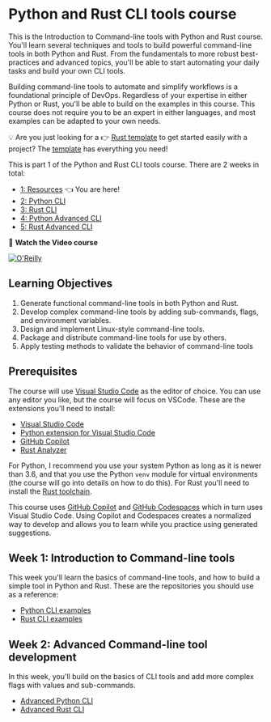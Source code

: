 # Python and Rust CLI tools course

This is the Introduction to Command-line tools with Python and Rust course. You'll learn several techniques and tools to build powerful command-line tools in both Python and Rust. From the fundamentals to more robust best-practices and advanced topics, you'll be able to start automating your daily tasks and build your own CLI tools.

Building command-line tools to automate and simplify workflows is a foundational principle of DevOps. Regardless of your expertise in either Python or Rust, you'll be able to build on the examples in this course. This course does not require you to be an expert in either languages, and most examples can be adapted to your own needs.

💡 Are you just looking for a 👉 [Rust template](https://github.com/alfredodeza/rust-template) to get started easily with a project? The [template](https://github.com/alfredodeza/rust-template) has everything you need!

This is part 1 of the Python and Rust CLI tools course. There are 2 weeks in total:

- [1: Resources](https://github.com/alfredodeza/python-and-rust-tools) 👈 You are here!
- [2: Python CLI](https://github.com/alfredodeza/python-cli-example)
- [3: Rust CLI](https://github.com/alfredodeza/rust-cli-example)
- [4: Python Advanced CLI](https://github.com/alfredodeza/advanced-python-cli) 
- [5: Rust Advanced CLI](https://github.com/alfredodeza/advanced-rust-cli)


🚀 **Watch the Video course**

[![O'Reilly](https://learning.oreilly.com/covers/urn:orm:video:28037639VIDEOPAIML/400w/)](https://learning.oreilly.com/videos/devops-command-line-tools/28037639VIDEOPAIML/ "Python and Rust CLI tools")


## Learning Objectives

1. Generate functional command-line tools in both Python and Rust.
1. Develop complex command-line tools by adding sub-commands, flags, and environment variables.
1. Design and implement Linux-style command-line tools.
1. Package and distribute command-line tools for use by others.
1. Apply testing methods to validate the behavior of command-line tools

## Prerequisites
The course will use [Visual Studio Code](https://code.visualstudio.com/?WT.mc_id=academic-0000-alfredodeza) as the editor of choice. You can use any editor you like, but the course will focus on VSCode. These are the extensions you'll need to install:

- [Visual Studio Code](https://code.visualstudio.com/?WT.mc_id=academic-0000-alfredodeza)
- [Python extension for Visual Studio Code](https://marketplace.visualstudio.com/items?itemName=ms-python.python&WT.mc_id=academic-0000-alfredodeza)
- [GitHub Copilot](https://marketplace.visualstudio.com/items?itemName=GitHub.copilot&WT.mc_id=academic-0000-alfredodeza)
- [Rust Analyzer](https://marketplace.visualstudio.com/items?itemName=rust-lang.rust-analyzer&WT.mc_id=academic-0000-alfredodeza)

For Python, I recommend you use your system Python as long as it is newer than 3.6, and that you use the Python `venv` module for virtual environments (the course will go into details on how to do this). For Rust you'll need to install the [Rust toolchain](https://rustup.rs/). 

This course uses [GitHub Copilot](https://copilot.github.com/) and [GitHub Codespaces](https://github.com/features/codespaces) which in turn uses Visual Studio Code. Using Copilot and Codespaces creates a normalized way to develop and allows you to learn while you practice using generated suggestions.

## Week 1: Introduction to Command-line tools
This week you'll learn the basics of command-line tools, and how to build a simple tool in Python and Rust. These are the repositories you should use as a reference:

- [Python CLI examples](https://github.com/alfredodeza/python-cli-example)
- [Rust CLI examples](https://github.com/alfredodeza/rust-cli-example)

## Week 2: Advanced Command-line tool development

In this week, you'll build on the basics of CLI tools and add more complex flags with values and sub-commands.

- [Advanced Python CLI](https://github.com/alfredodeza/advanced-python-cli) 
- [Advanced Rust CLI](https://github.com/alfredodeza/advanced-rust-cli)
